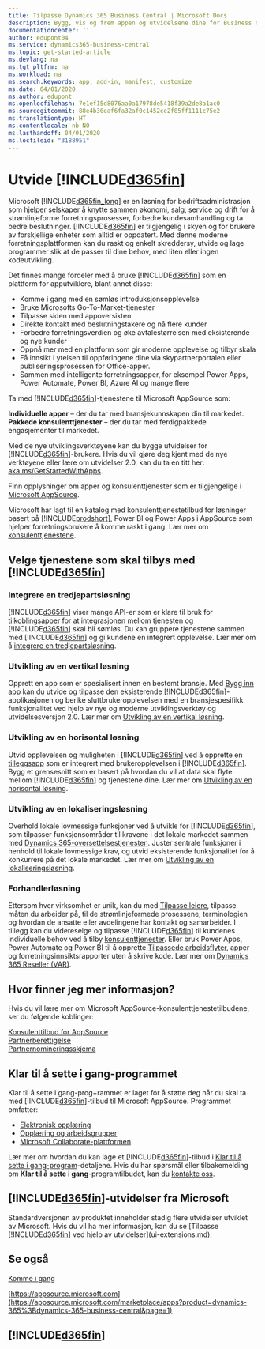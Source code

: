 ```yaml
---
title: Tilpasse Dynamics 365 Business Central | Microsoft Docs
description: Bygg, vis og frem appen og utvidelsene dine for Business Central.
documentationcenter: ''
author: edupont04
ms.service: dynamics365-business-central
ms.topic: get-started-article
ms.devlang: na
ms.tgt_pltfrm: na
ms.workload: na
ms.search.keywords: app, add-in, manifest, customize
ms.date: 04/01/2020
ms.author: edupont
ms.openlocfilehash: 7e1ef15d8076aa0a17978de5418f39a2de8a1ac0
ms.sourcegitcommit: 88e4b30eaf6fa32af0c1452ce2f85ff1111c75e2
ms.translationtype: HT
ms.contentlocale: nb-NO
ms.lasthandoff: 04/01/2020
ms.locfileid: "3188951"
---
```

# <a name="extending-d365fin"></a>Utvide [!INCLUDE[d365fin](includes/d365fin_md.md)]
Microsoft [!INCLUDE[d365fin_long](includes/d365fin_long_md.md)] er en løsning for bedriftsadministrasjon som hjelper selskaper å knytte sammen økonomi, salg, service og drift for å strømlinjeforme forretningsprosesser, forbedre kundesamhandling og ta bedre beslutninger. [!INCLUDE[d365fin](includes/d365fin_md.md)] er tilgjengelig i skyen og for brukere av forskjellige enheter som alltid er oppdatert. Med denne moderne forretningsplattformen kan du raskt og enkelt skreddersy, utvide og lage programmer slik at de passer til dine behov, med liten eller ingen kodeutvikling.  

Det finnes mange fordeler med å bruke [!INCLUDE[d365fin](includes/d365fin_md.md)] som en plattform for apputviklere, blant annet disse:

* Komme i gang med en sømløs introduksjonsopplevelse
* Bruke Microsofts Go-To-Market-tjenester
* Tilpasse siden med appoversikten
* Direkte kontakt med beslutningstakere og nå flere kunder
* Forbedre forretningsverdien og øke avtalestørrelsen med eksisterende og nye kunder
* Oppnå mer med en plattform som gir moderne opplevelse og tilbyr skala  
* Få innsikt i ytelsen til oppføringene dine via skypartnerportalen eller publiseringsprosessen for Office-apper.
* Sammen med intelligente forretningsapper, for eksempel Power Apps, Power Automate, Power BI, Azure AI og mange flere  

Ta med [!INCLUDE[d365fin](includes/d365fin_md.md)]-tjenestene til Microsoft AppSource som:

**Individuelle apper** – der du tar med bransjekunnskapen din til markedet.  
**Pakkede konsulenttjenester** – der du tar med ferdigpakkede engasjementer til markedet.

Med de nye utviklingsverktøyene kan du bygge utvidelser for [!INCLUDE[d365fin](includes/d365fin_md.md)]-brukere. Hvis du vil gjøre deg kjent med de nye verktøyene eller lære om utvidelser 2.0, kan du ta en titt her: [aka.ms/GetStartedWithApps](https://aka.ms/GetStartedWithApps).  

Finn opplysninger om apper og konsulenttjenester som er tilgjengelige i [Microsoft AppSource](https://appsource.microsoft.com/marketplace/consulting-services?country=US&page=1&product=dynamics-365%3Bdynamics-365-business-central).

Microsoft har lagt til en katalog med konsulenttjenestetilbud for løsninger basert på [!INCLUDE[prodshort](includes/prodshort.md)], Power BI og Power Apps i AppSource som hjelper forretningsbrukere å komme raskt i gang. Lær mer om [konsulenttjenestene](/dynamics365/business-central/dev-itpro/developer/readiness/readiness-consulting).

## <a name="choosing-which-services-to-offer-with-d365fin"></a>Velge tjenestene som skal tilbys med [!INCLUDE[d365fin](includes/d365fin_md.md)]

### <a name="integrate-a-3rd-party-solution"></a>Integrere en tredjepartsløsning
[!INCLUDE[d365fin](includes/d365fin_md.md)] viser mange API-er som er klare til bruk for [tilkoblingsapper](/dynamics365/business-central/dev-itpro/developer/readiness/readiness-connect-apps) for at integrasjonen mellom tjenesten og [!INCLUDE[d365fin](includes/d365fin_md.md)] skal bli sømløs. Du kan gruppere tjenestene sammen med [!INCLUDE[d365fin](includes/d365fin_md.md)] og gi kundene en integrert opplevelse. Lær mer om å [integrere en tredjepartsløsning](/dynamics365/business-central/dev-itpro/developer/readiness/readiness-thirdparty-solution).

### <a name="development-of-a-vertical-solution"></a>Utvikling av en vertikal løsning
Opprett en app som er spesialisert innen en bestemt bransje. Med [Bygg inn app](/dynamics365/business-central/dev-itpro/developer/readiness/readiness-embed-apps) kan du utvide og tilpasse den eksisterende [!INCLUDE[d365fin](includes/d365fin_md.md)]-applikasjonen og berike sluttbrukeropplevelsen med en bransjespesifikk funksjonalitet ved hjelp av nye og moderne utviklingsverktøy og utvidelsesversjon 2.0. Lær mer om [Utvikling av en vertikal løsning](/dynamics365/business-central/dev-itpro/developer/readiness/readiness-develop-vertical).

### <a name="development-of-a-horizontal-solution"></a>Utvikling av en horisontal løsning
Utvid opplevelsen og muligheten i [!INCLUDE[d365fin](includes/d365fin_md.md)] ved å opprette en [tilleggsapp](/dynamics365/business-central/dev-itpro/developer/readiness/readiness-add-on-apps) som er integrert med brukeropplevelsen i [!INCLUDE[d365fin](includes/d365fin_md.md)]. Bygg et grensesnitt som er basert på hvordan du vil at data skal flyte mellom [!INCLUDE[d365fin](includes/d365fin_md.md)] og tjenestene dine. Lær mer om [Utvikling av en horisontal løsning](/dynamics365/business-central/dev-itpro/developer/readiness/readiness-develop-horizontal).

### <a name="development-of-a-localization-solution"></a>Utvikling av en lokaliseringsløsning
Overhold lokale lovmessige funksjoner ved å utvikle for [!INCLUDE[d365fin](includes/d365fin_md.md)], som tilpasser funksjonsområder til kravene i det lokale markedet sammen med [Dynamics 365-oversettelsestjenesten](/dynamics365/unified-operations/fin-ops-core/dev-itpro/lifecycle-services/translation-service-overview). Juster sentrale funksjoner i henhold til lokale lovmessige krav, og utvid eksisterende funksjonalitet for å konkurrere på det lokale markedet. Lær mer om [Utvikling av en lokaliseringsløsning](/dynamics365/business-central/dev-itpro/developer/readiness/readiness-develop-localization).

### <a name="reseller-solution"></a>Forhandlerløsning
Ettersom hver virksomhet er unik, kan du med [Tilpasse leiere](/dynamics365/business-central/dev-itpro/developer/readiness/readiness-customizing-tenants), tilpasse måten du arbeider på, til de strømlinjeformede prosessene, terminologien og hvordan de ansatte eller avdelingene har kontakt og samarbeider. I tillegg kan du videreselge og tilpasse [!INCLUDE[d365fin](includes/d365fin_md.md)] til kundenes individuelle behov ved å tilby [konsulenttjenester](/dynamics365/business-central/dev-itpro/developer/readiness/readiness-consulting). Eller bruk Power Apps, Power Automate og Power BI til å opprette [Tilpassede arbeidsflyter](/dynamics365/business-central/dev-itpro/developer/readiness/readiness-no-code), apper og forretningsinnsiktsrapporter uten å skrive kode. Lær mer om [Dynamics 365 Reseller (VAR)](/dynamics365/business-central/dev-itpro/developer/readiness/readiness-reseller).

## <a name="where-do-i-learn-more"></a>Hvor finner jeg mer informasjon?
Hvis du vil lære mer om Microsoft AppSource-konsulenttjenestetilbudene, ser du følgende koblinger:

[Konsulenttilbud for AppSource](https://appsource.microsoft.com/marketplace/consulting-services)  
[Partnerberettigelse](https://smp-cdn-prod.azureedge.net/documents/Microsoft%20AppSource%20Partner%20Listing%20Guidelines.pdf)  
[Partnernomineringsskjema](https://appsource.microsoft.com/partners/list-consulting-service)  

## <a name="the-ready-to-go-program"></a>Klar til å sette i gang-programmet
Klar til å sette i gang-prog+rammet er laget for å støtte deg når du skal ta med [!INCLUDE[d365fin](includes/d365fin_md.md)]-tilbud til Microsoft AppSource. Programmet omfatter:

- [Elektronisk opplæring](/dynamics365/business-central/dev-itpro/developer/readiness/readiness-learning-catalog)
- [Opplæring og arbeidsgrupper](/dynamics365/business-central/dev-itpro/developer/readiness/readiness-ready-to-go)
- [Microsoft Collaborate-plattformen](https://aka.ms/Collaborate)

Lær mer om hvordan du kan lage et [!INCLUDE[d365fin](includes/d365fin_md.md)]-tilbud i [Klar til å sette i gang-program](/dynamics365/business-central/dev-itpro/developer/readiness/readiness-ready-to-go)-detaljene. Hvis du har spørsmål eller tilbakemelding om **Klar til å sette i gang**-programtilbudet, kan du [kontakte oss](mailto:dyn365bep@microsoft.com).

## <a name="d365fin-extensions-provided-by-microsoft"></a>[!INCLUDE[d365fin](includes/d365fin_md.md)]-utvidelser fra Microsoft
Standardversjonen av produktet inneholder stadig flere utvidelser utviklet av Microsoft. Hvis du vil ha mer informasjon, kan du se [Tilpasse [!INCLUDE[d365fin](includes/d365fin_md.md)] ved hjelp av utvidelser](ui-extensions.md).

## <a name="see-also"></a>Se også
[Komme i gang](product-get-started.md)  

[https://appsource.microsoft.com](https://appsource.microsoft.com/marketplace/apps?product=dynamics-365%3Bdynamics-365-business-central&page=1)  

## [!INCLUDE[d365fin](includes/free_trial_md.md)]  
